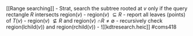  [[Range searching]]
	- Strat, search the subtree rooted at $v$ only if the query rectangle $R$ intersects region($v$)
	- region($v$) $\subseteq R$ 
		- report all leaves (points) of $T(v)$
	- region($v$) $\not \subseteq R$ and region($v$) $\cap R \not = \emptyset$
		- recursively check region(lchild($v$)) and region(rchild($v$))
	- ![[kdtresearch.heic]]
#coms418 